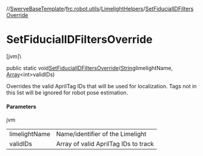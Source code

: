//[SwerveBaseTemplate](../../../index.md)/[frc.robot.utils](../index.md)/[LimelightHelpers](index.md)/[SetFiducialIDFiltersOverride](-set-fiducial-i-d-filters-override.md)

# SetFiducialIDFiltersOverride

[jvm]\

public static void[SetFiducialIDFiltersOverride](-set-fiducial-i-d-filters-override.md)([String](https://docs.oracle.com/javase/8/docs/api/java/lang/String.html)limelightName, [Array](https://kotlinlang.org/api/latest/jvm/stdlib/kotlin/-array/index.html)&lt;int&gt;validIDs)

Overrides the valid AprilTag IDs that will be used for localization. Tags not in this list will be ignored for robot pose estimation.

#### Parameters

jvm

| | |
|---|---|
| limelightName | Name/identifier of the Limelight |
| validIDs | Array of valid AprilTag IDs to track |
